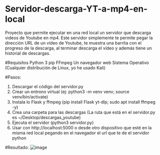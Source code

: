 # Servidor-descarga-YT-a-mp4-en-local
Proyecto que permite ejecutar en una red local un servidor que descarga videos de Youtube en mp4. Este servidor simplemente te permite pegar la dirección URL de un vídeo de Youtube, te muestra una barrita con el progreso de la descarga, al terminar descarga el vídeo y además tiene un historial de descargas. 

#Requisitos
Python 3
pip
FFmpeg
Un navegador web 
Sistema Operativo (Cualquier distribución de Linux, yo he usado Kali)

#Pasos:
1. Descargar el código del servidor.py
2. Crear un entrono virtual (ej: python3 -m venv venv; source venv/bin/activate)
3. Instala lo Flask y ffmpeg (pip install Flask yt-dlp; sudo apt install ffmpeg -y)
4. Crea una carpeta para las descargas (La ruta que está en el servidor.py es ~/Desktop/descargas_youtube)
5. Ejecuta el servidor (python3 servidor.py)
6. Usar con http://localhost:5000 o desde otro dispositivo que esté en la misma red local pegando en el navegador el url que te de el servidor python

#Resultado: 
![image](https://github.com/user-attachments/assets/792b05a5-ce1e-4d2a-9a36-82233fb4aa5b)

